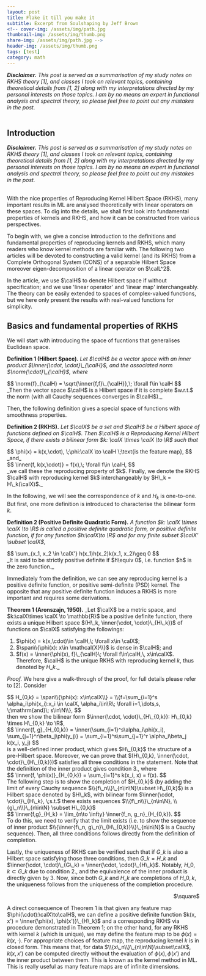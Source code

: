 ```yaml
---
layout: post
title: Flake it till you make it
subtitle: Excerpt from Soulshaping by Jeff Brown
<!-- cover-img: /assets/img/path.jpg
thumbnail-img: /assets/img/thumb.png
share-img: /assets/img/path.jpg -->
header-img: /assets/img/thumb.png
tags: [test]
category: math
---
```


_**Disclaimer.** This post is served as a summarisation of my study notes on RKHS theory [1], and classes I took on relevant topics, containing theoretical details from [1, 2] along with my interpretations directed by my personal interests on those topics. I am by no means an expert in functional analysis and spectral theory, so please feel free to point out any mistakes in the post._
<br/><br/>

## Introduction 

_**Disclaimer.** This post is served as a summarisation of my study notes on RKHS theory [1], and classes I took on relevant topics, containing theoretical details from [1, 2] along with my interpretations directed by my personal interests on those topics. I am by no means an expert in functional analysis and spectral theory, so please feel free to point out any mistakes in the post._
<br/><br/>

With the nice properties of Reproducing Kernel Hilbert Space (RKHS), many important results in ML are analysed theoretically with linear operators on these spaces. To dig into the details, we shall first look into fundamental properties of kernels and RKHS, and how it can be constructed from various perspectives.

To begin with, we give a concise introduction to the definitions and fundamental properties of reproducing kernels and RKHS, which many readers who know kernel methods are familiar with. The following two articles will be devoted to constructing a valid kernel (and its RKHS) from a Complete Orthogonal System (CONS) of a separable Hilbert Space moreover eigen-decomposition of a linear operator on $\calL^2$. 

In the article, we use $\calH$ to denote Hilbert space if without specification; and we use 'linear operator' and 'linear map' interchangeably. The theory can be easily extended to spaces of complex-valued functions, but we here only present the results with real-valued functions for simplicity.

<!-- <h2 class="section-heading">Basics and fundamental properties of RKHS</h2> -->
## Basics and fundamental properties of RKHS

We will start with introducing the space of fucntions that generalises Euclidean space.

**Definition 1 (Hilbert Space).** _Let $\calH$ be a vector space with an inner product $\inner{\cdot, \cdot}\_{\calH}$, and the associated norm $\norm{\cdot}\_{\calH}$, where_
<div>
$$
	\norm{f}_{\calH} = \sqrt{\inner{f,f}\_{\calH}},\; \forall f\in \calH
$$
</div>
_Then the vector space $\calH$ is a Hilbert space if it is complete $w.r.t.$ the norm (with all Cauchy sequences converges in $\calH$)._

Then, the following definition gives a special space of functions with smoothness properties.

**Definition 2 (RKHS).** _Let $\calX$ be a set and $\calH$ be a Hilbert space of functions defined on $\calH$. Then $\calH$ is a Reproducing Kernel Hilbert Space, if there exists a bilinear form $k: \calX \times \calX \to \R$ such that_
<div>
$$
	\phi(x) = k(x,\cdot), \;\phi:\calX \to \calH \;\text{is the feature map},
$$
 </div>
_and_
<div>
$$
	\inner{f, k(x,\cdot)} = f(x),\; \forall f\in \calH,
$$
</div>
_we call these the reproducing property of $k$.
Finally, we denote the RKHS $\calH$ with reproducing kernel $k$ interchangeably by $H\_k = H\_k(\calX)$._

In the following, we will see the correspondence of $k$ and $H_k$ is one-to-one. But first, one more definition is introduced to characterise the bilinear form $k$.

**Definition 2 (Positive Definite Quadratic Form).** _A function $k: \calX \times \calX \to \R$ is called a positive definite quadratic form, or positive definite function, if for any function $h:\calX\to \R$ and for any finite subset $\calX' \subset \calX$,_
<div>
$$
	\sum_{x_1, x_2 \in \calX'} h(x_1)h(x_2)k(x_1, x_2)\geq 0
$$
</div>
_It is said to be strictly positive definite if $h\equiv 0$, i.e. function $h$ is the zero function._

Immediately from the definition, we can see any reproducing kernel is a positive definite function, or positive semi-definite (PSD) kernel. The opposite that any positive definite function induces a RKHS is more important and requires some derivations. 

**Theorem 1 (Aronszajn, 1950).** _Let $\calX$ be a metric space, and $k:\calX\times \calX \to \mathbb{R}$ be a positive definite function, there exists a unique Hilbert space $(H\_k, \inner{\cdot, \cdot}\_{H\_k})$ of functions on $\calX$ satisfying the followings:
1. $\phi(x) = k(x,\cdot)\in \calH,\; \forall x\in \calX$;
2. $\span\\{\phi(x): x\in \mathcal{X}\\}$ is dense in $\calH$; and
3. $f(x) = \inner{\phi(x), f}\_{\calH}\; \forall f\in\calH,\, x\in\calX$.
Therefore, $\calH$ is the unique RKHS with reproducing kernel $k$, thus denoted by $H\_k$._

_Proof._ We here give a walk-through of the proof, for full details please refer to [2].
Consider 
<div>
$$
	H_{0,k} = \span\\{\phi(x): x\in\calX\\} 
	= \\{f=\sum_{i=1}^s \alpha_i\phi(x_i):x_i \in \calX, \alpha_i\in\R\; \forall i=1,\dots,s, \;\mathrm{and}\; s\in\N\\},
$$ 
</div>
then we show the bilinear form $\inner{\cdot, \cdot}\_{H\_{0,k}}: H\_{0,k} \times H\_{0,k} \to \R$,
<div>
$$
	\inner{f, g}_{H_{0,k}} 
	= \inner{\sum_{i=1}^s\alpha_i\phi(x_i), \sum_{j=1}^r\beta_j\phi(y_j)}
	= \sum_{i=1}^s\sum_{j=1}^r \alpha_i\beta_j k(x_i, y_j)
$$
</div>
is a well-defined inner product, which gives $H\_{0,k}$ the structure of a pre-Hilbert space. Moreover, we can prove that $(H\_{0,k}, \inner{\cdot, \cdot}\_{H\_{0,k}})$ satisfies all three conditions in the statement. Note that the definition of the inner product gives condition 3., where 
<div>
$$
	\inner{f, \phi(x)}_{H_{0,k}} = \sum_{i=1}^s k(x_i, x) = f(x).
$$
</div>
The following step is to show the completion of $H_{0,k}$ (by adding the limit of every Cauchy sequence $\\{f\_n\\}\_{n\in\N}\subset H\_{0,k}$) is a Hilbert space denoted by $H\_k$, with bilinear form $\inner{\cdot, \cdot}\_{H\_k}, \;s.t.$ there exists sequences $\\{f\_n\\}\_{n\in\N}, \\{g\_n\\}\_{n\in\N} \subset H\_{0,k}$
<div>
$$
\inner{f,g}_{H_k} = \lim_{n\to \infty} \inner{f_n, g_n}_{H_{0,k}}.
$$
</div>
To do this, we need to verify that the limit exists (i.e. to show the sequence of inner product $\\{\inner{f\_n, g\_n}\_{H\_{0,k}}\\}\_{n\in\N}$ is a Cauchy sequence). Then, all three conditions follows directly from the definition of completion.

Lastly, the uniqueness of RKHS can be verified such that if $G\_k$ is also a Hilbert space satisfying those three conditions, then $G\_k = H\_k$ and $\inner{\cdot, \cdot}\_{G\_k} = \inner{\cdot, \cdot}\_{H\_k}$. Notably, $H\_{0,k}\subset G\_k$ due to condition 2., and the equivalence of the inner product is directly given by 3. Now, since both $G\_k$ and $H\_k$ are completions of $H\_{0,k}$, the uniqueness follows from the uniqueness of the completion procedure.
<div style="text-align: right"> $\square$ </div>

A direct consequence of Theorem 1 is that given any feature map $\phi(\cdot):\calX\to\calH$, we can define a positive definite function $k(x, x') = \inner{\phi(x), \phi(x')}\_{H\_k}$ and a corresponding RKHS via procedure demonstrated in Theorem 1; on the other hand, for any RKHS with kernel $k$ (which is unique), we may define the feature map to be $\phi(x) = k(x, \cdot)$. For appropriate choices of feature map, the reproducing kernel $k$ is in closed form. This means that, for data $\\{x\_n\\}\_{n\in\N}\subset\calX$, $k(x, x')$ can be computed directly without the evaluation of $\phi(x), \phi(x')$ and the inner product between them. This is known as the kernel method in ML. This is really useful as many feature maps are of infinite dimensions.
